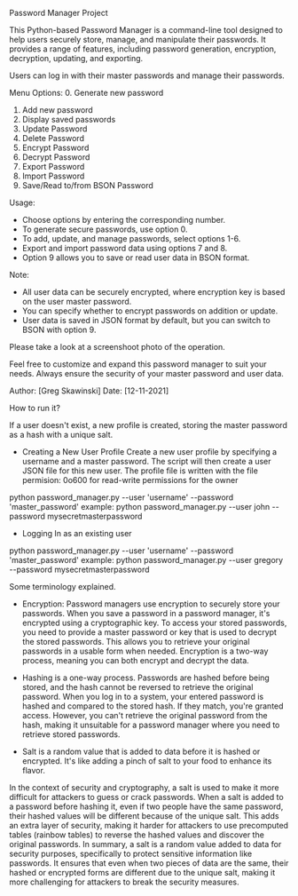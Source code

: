 Password Manager Project

This Python-based Password Manager is a command-line tool designed to help users securely store, manage, and manipulate their passwords. It provides a range of features, including password generation, encryption, decryption, updating, and exporting.

Users can log in with their master passwords and manage their passwords. 

Menu Options:
0. Generate new password
1. Add new password
2. Display saved passwords
3. Update Password
4. Delete Password
5. Encrypt Password
6. Decrypt Password
7. Export Password
8. Import Password
9. Save/Read to/from BSON Password

Usage:
- Choose options by entering the corresponding number.
- To generate secure passwords, use option 0.
- To add, update, and manage passwords, select options 1-6.
- Export and import password data using options 7 and 8.
- Option 9 allows you to save or read user data in BSON format.

Note:
- All user data can be securely encrypted, where encryption key is based on the user master password.
- You can specify whether to encrypt passwords on addition or update.
- User data is saved in JSON format by default, but you can switch to BSON with option 9.

Please take a look at a screenshoot photo of the operation.

Feel free to customize and expand this password manager to suit your needs. Always ensure the security of your master password and user data.

Author: [Greg Skawinski]
Date: [12-11-2021]

How to run it?

If a user doesn't exist, a new profile is created, storing the master password as a hash with a unique salt.

- Creating a New User Profile
Create a new user profile by specifying a username and a master password. The script will then create a user JSON file for this new user.
The profile file is written with the file permision:  0o600 for read-write permissions for the owner

python password_manager.py --user 'username' --password 'master_password'
example: python password_manager.py --user john --password mysecretmasterpassword

- Logging In as an existing user

python password_manager.py --user 'username' --password 'master_password'
example: python password_manager.py --user gregory --password mysecretmasterpassword

Some terminology explained.

- Encryption: Password managers use encryption to securely store your passwords. When you save a password in a password manager, it's encrypted using a cryptographic key. To access your stored passwords, you need to provide a master password or key that is used to decrypt the stored passwords. This allows you to retrieve your original passwords in a usable form when needed. Encryption is a two-way process, meaning you can both encrypt and decrypt the data.

- Hashing is a one-way process. Passwords are hashed before being stored, and the hash cannot be reversed to retrieve the original password. When you log in to a system, your entered password is hashed and compared to the stored hash. If they match, you're granted access. However, you can't retrieve the original password from the hash, making it unsuitable for a password manager where you need to retrieve stored passwords.

- Salt is a random value that is added to data before it is hashed or encrypted. It's like adding a pinch of salt to your food to enhance its flavor.

In the context of security and cryptography, a salt is used to make it more difficult for attackers to guess or crack passwords. When a salt is added to a password before hashing it, even if two people have the same password, their hashed values will be different because of the unique salt. This adds an extra layer of security, making it harder for attackers to use precomputed tables (rainbow tables) to reverse the hashed values and discover the original passwords. In summary, a salt is a random value added to data for security purposes, specifically to protect sensitive information like passwords. It ensures that even when two pieces of data are the same, their hashed or encrypted forms are different due to the unique salt, making it more challenging for attackers to break the security measures.


